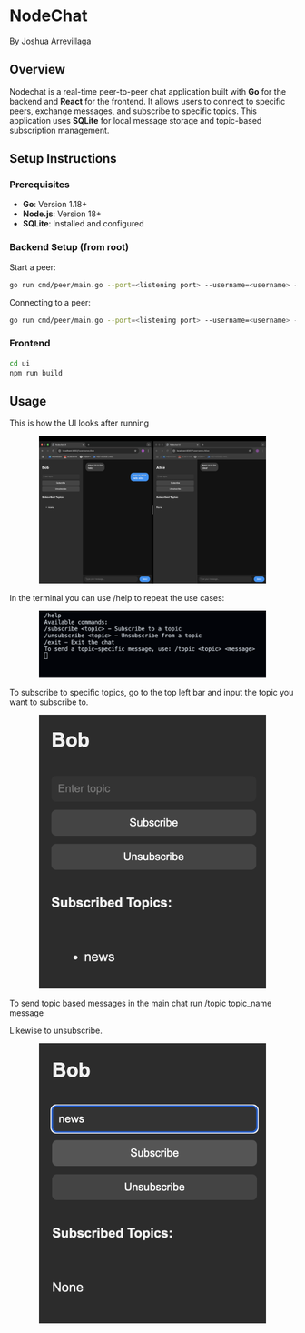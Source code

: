 # NodeChat
By Joshua Arrevillaga

## Overview
Nodechat is a real-time peer-to-peer chat application built with **Go** for the backend and **React** for the frontend. It allows users to connect to specific peers, exchange messages, and subscribe to specific topics. This application uses **SQLite** for local message storage and topic-based subscription management.

## Setup Instructions

### Prerequisites
- **Go**: Version 1.18+
- **Node.js**: Version 18+
- **SQLite**: Installed and configured

### Backend Setup (from root)
Start a peer:
```bash
go run cmd/peer/main.go --port=<listening port> --username=<username> --api-port=<api port>
```
Connecting to a peer:
```bash
go run cmd/peer/main.go --port=<listening port> --username=<username> --api-port=<api port> --connect=<IP of peer>
```

### Frontend 

```bash
cd ui
npm run build
```

## Usage 

This is how the UI looks after running

<p align="center">
  <img src="img/ui.png" alt="ui" width="400">
</p>

In the terminal you can use /help to repeat the use cases:

<p align="center">
  <img src="img/help.png" alt="unsubscribe" width="400">
</p>


To subscribe to specific topics, go to the top left bar and input the topic you want to subscribe to.

<p align="center">
  <img src="img/subscribe.png" alt="subscribe" width="400">
</p>


To send topic based messages in the main chat run /topic topic_name message

Likewise to unsubscribe.

<p align="center">
  <img src="img/unsubscribe.png" alt="unsubscribe" width="400">
</p>

